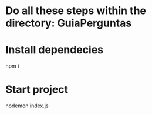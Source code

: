 # Do all these steps within the directory: GuiaPerguntas
# Install dependecies
npm i

# Start project
nodemon index.js
